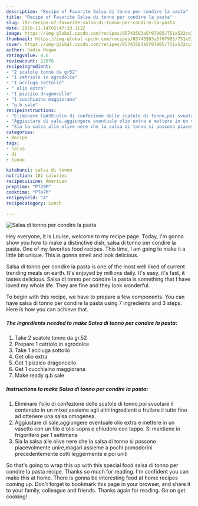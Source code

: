 ```yaml
---
description: "Recipe of Favorite Salsa di tonno per condire la pasta"
title: "Recipe of Favorite Salsa di tonno per condire la pasta"
slug: 707-recipe-of-favorite-salsa-di-tonno-per-condire-la-pasta
date: 2020-11-14T02:47:33.112Z
image: https://img-global.cpcdn.com/recipes/85743583a5f07905/751x532cq70/salsa-di-tonno-per-condire-la-pasta-recipe-main-photo.jpg
thumbnail: https://img-global.cpcdn.com/recipes/85743583a5f07905/751x532cq70/salsa-di-tonno-per-condire-la-pasta-recipe-main-photo.jpg
cover: https://img-global.cpcdn.com/recipes/85743583a5f07905/751x532cq70/salsa-di-tonno-per-condire-la-pasta-recipe-main-photo.jpg
author: Sadie Hogan
ratingvalue: 4.6
reviewcount: 22876
recipeingredient:
- "2 scatole tonno da gr52"
- "1 cetriolo in agrodolce"
- "1 acciuga sottolio"
- " olio extra"
- "1 pizzico dragoncello"
- "1 cucchiaino maggiorana"
- "q.b sale"
recipeinstructions:
- "Eliminare l&#39;olio di confezione delle scatole di tonno,poi svuotare il contenuto in un mixer,assieme agli altri ingredienti e frullare il tutto fino ad ottenere una salsa omogenea."
- "Aggiustare di sale,aggiungere eventuale olio extra e mettere in un vasetto con un filo d&#39;olio sopra e chiudere con tappo. Si mantiene in frigorifero per 1 settimana"
- "Sia la salsa alle olive nere che la salsa di tonno si possono piacevolmente unire,magari assieme a pochi pomodorini precedentemente cotti leggermente e poi uniti"
categories:
- Recipe
tags:
- salsa
- di
- tonno

katakunci: salsa di tonno 
nutrition: 181 calories
recipecuisine: American
preptime: "PT29M"
cooktime: "PT47M"
recipeyield: "4"
recipecategory: Lunch

---
```



![Salsa di tonno per condire la pasta](https://img-global.cpcdn.com/recipes/85743583a5f07905/751x532cq70/salsa-di-tonno-per-condire-la-pasta-recipe-main-photo.jpg)

Hey everyone, it is Louise, welcome to my recipe page. Today, I'm gonna show you how to make a distinctive dish, salsa di tonno per condire la pasta. One of my favorites food recipes. This time, I am going to make it a little bit unique. This is gonna smell and look delicious.



Salsa di tonno per condire la pasta is one of the most well liked of current trending meals on earth. It's enjoyed by millions daily. It's easy, it's fast, it tastes delicious. Salsa di tonno per condire la pasta is something that I have loved my whole life. They are fine and they look wonderful.


To begin with this recipe, we have to prepare a few components. You can have salsa di tonno per condire la pasta using 7 ingredients and 3 steps. Here is how you can achieve that.

<!--inarticleads1-->

##### The ingredients needed to make Salsa di tonno per condire la pasta:

1. Take 2 scatole tonno da gr.52
1. Prepare 1 cetriolo in agrodolce
1. Take 1 acciuga sottolio
1. Get  olio extra
1. Get 1 pizzico dragoncello
1. Get 1 cucchiaino maggiorana
1. Make ready q.b sale




<!--inarticleads2-->

##### Instructions to make Salsa di tonno per condire la pasta:

1. Eliminare l&#39;olio di confezione delle scatole di tonno,poi svuotare il contenuto in un mixer,assieme agli altri ingredienti e frullare il tutto fino ad ottenere una salsa omogenea.
1. Aggiustare di sale,aggiungere eventuale olio extra e mettere in un vasetto con un filo d&#39;olio sopra e chiudere con tappo. Si mantiene in frigorifero per 1 settimana
1. Sia la salsa alle olive nere che la salsa di tonno si possono piacevolmente unire,magari assieme a pochi pomodorini precedentemente cotti leggermente e poi uniti




So that's going to wrap this up with this special food salsa di tonno per condire la pasta recipe. Thanks so much for reading. I'm confident you can make this at home. There is gonna be interesting food at home recipes coming up. Don't forget to bookmark this page in your browser, and share it to your family, colleague and friends. Thanks again for reading. Go on get cooking!
